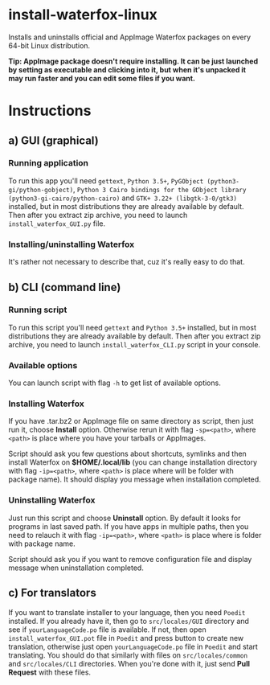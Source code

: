 # install-waterfox-linux
Installs and uninstalls official and AppImage Waterfox packages on every 64-bit Linux distribution.


**Tip: AppImage package doesn't require installing. It can be just launched by setting as executable and clicking into it, but when it's unpacked it may run faster and you can edit some files if you want.**

# Instructions
## a) GUI (graphical)
### Running application
To run this app you'll need `gettext`, `Python 3.5+`, `PyGObject (python3-gi/python-gobject)`, `Python 3 Cairo bindings for the GObject library (python3-gi-cairo/python-cairo)` and `GTK+ 3.22+ (libgtk-3-0/gtk3)` installed, but in most distributions they are already available by default.
Then after you extract zip archive, you need to launch `install_waterfox_GUI.py` file.

### Installing/uninstalling Waterfox
It's rather not necessary to describe that, cuz it's really easy to do that.

## b) CLI (command line)
### Running script
To run this script you'll need `gettext` and `Python 3.5+` installed, but in most distributions they are already available by default.
Then after you extract zip archive, you need to launch `install_waterfox_CLI.py` script in your console.

### Available options
You can launch script with flag `-h` to get list of available options.

### Installing Waterfox
If you have .tar.bz2 or AppImage file on same directory as script, then just run it, choose **Install** option.
Otherwise rerun it with flag `-sp=<path>`, where `<path>` is place where you have your tarballs or AppImages.

Script should ask you few questions about shortcuts, symlinks and then install Waterfox on **$HOME/.local/lib** (you can change installation directory with flag `-ip=<path>`, where `<path>` is place where will be folder with package name). It should display you message when installation completed.

### Uninstalling Waterfox
Just run this script and choose **Uninstall** option.
By default it looks for programs in last saved path. If you have apps in multiple paths, then you need to relauch it with flag `-ip=<path>`, where `<path>` is place where is folder with package name.

Script should ask you if you want to remove configuration file and display message when uninstallation completed.

## c) For translators
If you want to translate installer to your language, then you need `Poedit` installed. If you already have it, then go to `src/locales/GUI` directory and see if `yourLanguageCode.po` file is available. If not, then open `install_waterfox_GUI.pot` file in `Poedit` and press button to create new translation, otherwise just open `yourLanguageCode.po` file in `Poedit` and start translating. You should do that similarly with files on `src/locales/common` and `src/locales/CLI` directories. When you're done with it, just send **Pull Request** with these files.
